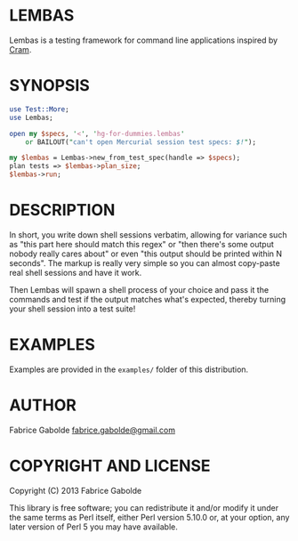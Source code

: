 # LEMBAS

Lembas is a testing framework for command line applications inspired
by [Cram](https://bitheap.org/cram/).

# SYNOPSIS

```perl
use Test::More;
use Lembas;

open my $specs, '<', 'hg-for-dummies.lembas'
    or BAILOUT("can't open Mercurial session test specs: $!");

my $lembas = Lembas->new_from_test_spec(handle => $specs);
plan tests => $lembas->plan_size;
$lembas->run;
```

# DESCRIPTION

In short, you write down shell sessions verbatim, allowing for
variance such as "this part here should match this regex" or "then
there's some output nobody really cares about" or even "this output
should be printed within N seconds". The markup is really very simple
so you can almost copy-paste real shell sessions and have it work.

Then Lembas will spawn a shell process of your choice and pass it the
commands and test if the output matches what's expected, thereby
turning your shell session into a test suite!

# EXAMPLES

Examples are provided in the `examples/` folder of this distribution.

# AUTHOR

Fabrice Gabolde <fabrice.gabolde@gmail.com>

# COPYRIGHT AND LICENSE

Copyright (C) 2013 Fabrice Gabolde

This library is free software; you can redistribute it and/or modify
it under the same terms as Perl itself, either Perl version 5.10.0 or,
at your option, any later version of Perl 5 you may have available.
